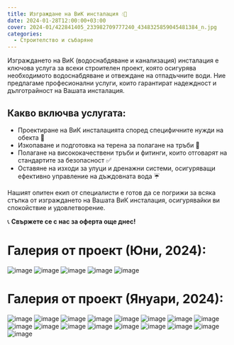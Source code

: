 ```yaml
---
title: Изграждане на ВиК инсталация 💧🔧
date: 2024-01-28T12:00:00+03:00
cover: 2024-01/422841405_233982709777240_4348325859045481384_n.jpg
categories:
  - Строителство и събаряне
---
```


Изграждането на ВиК (водоснабдяване и канализация) инсталация е ключова услуга за всеки строителен проект, която осигурява необходимото водоснабдяване и отвеждане на отпадъчните води. Ние предлагаме професионални услуги, които гарантират надеждност и дълготрайност на Вашата инсталация.

## Какво включва услугата:

- Проектиране на ВиК инсталацията според специфичните нужди на обекта 📐
- Изкопаване и подготовка на терена за полагане на тръби 🚜
- Полагане на висококачествени тръби и фитинги, които отговарят на стандартите за безопасност ✅
- Оставяне на изходи за улуци и дренажни системи, осигуряващи ефективно управление на дъждовната вода ☔

Нашият опитен екип от специалисти е готов да се погрижи за всяка стъпка от изграждането на Вашата ВиК инсталация, осигурявайки ви спокойствие и удовлетворение.

📞 **Свържете се с нас за оферта още днес!**

# Галерия от проект (Юни, 2024):

![image](2024-06/449987088_331452410030269_5394004512585226661_n.jpg)
![image](2024-06/450344157_331452290030281_3782749968840698076_n.jpg)
![image](2024-06/450346654_331452250030285_4229399909491839631_n.jpg)
![image](2024-06/450351094_331452276696949_994324273950167956_n.jpg)
![image](2024-06/450464037_331452490030261_7331262046040912247_n.jpg)

# Галерия от проект (Януари, 2024):

![image](2024-01/423715593_233981786443999_950569295670108586_n.jpg)
![image](2024-01/423672743_233982353110609_6422344750899557158_n.jpg)
![image](2024-01/423554948_233982569777254_6525068219402082711_n.jpg)
![image](2024-01/423194236_233981039777407_4119208978902924195_n.jpg)
![image](2024-01/423162332_233980873110757_6351392098523370673_n.jpg)
![image](2024-01/423134239_233981213110723_8858384363929497459_n.jpg)
![image](2024-01/422954592_233982556443922_973962035233951467_n.jpg)
![image](2024-01/422910675_233982069777304_6260521291980038282_n.jpg)
![image](2024-01/422907106_233982279777283_5287619347600840000_n.jpg)
![image](2024-01/422897608_233982609777250_61516933285995012_n.jpg)
![image](2024-01/422890175_233982646443913_7747388493411984255_n.jpg)
![image](2024-01/422886175_233982239777287_6572747350220528951_n.jpg)
![image](2024-01/422862821_233982793110565_542832212330325956_n.jpg)
![image](2024-01/422859507_233982089777302_8024284936288665002_n.jpg)
![image](2024-01/422859171_233981793110665_2336698939668103854_n.jpg)
![image](2024-01/422855539_233982799777231_2228813186487391527_n.jpg)
![image](2024-01/422841405_233982709777240_4348325859045481384_n.jpg)
